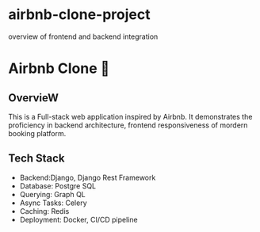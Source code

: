 # airbnb-clone-project
overview of frontend and backend integration
# Airbnb Clone 🏡

## OvervieW
 This is a Full-stack web application inspired by Airbnb. It demonstrates the proficiency in backend architecture, frontend responsiveness of mordern booking platform.
 
## Tech Stack
- Backend:Django, Django Rest Framework
- Database: Postgre SQL
- Querying: Graph QL
- Async Tasks: Celery
- Caching: Redis
- Deployment: Docker, CI/CD pipeline
